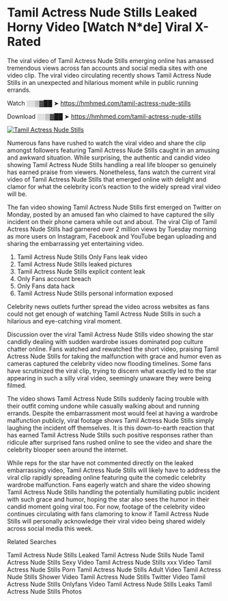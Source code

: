 ﻿# Tamil Actress Nude Stills Leaked Horny Video [Watch N*de] Viral X-Rated

The viral video of ﻿Tamil Actress Nude Stills emerging online has amassed tremendous views across fan accounts and social media sites with one video clip. The viral video circulating recently shows ﻿Tamil Actress Nude Stills in an unexpected and hilarious moment while in public running errands. 

Watch ░░▒▓██ ➤ https://hmhmed.com/tamil-actress-nude-stills

Download ░░▒▓██ ➤ https://hmhmed.com/tamil-actress-nude-stills

[![Tamil Actress Nude Stills](https://i.imgur.com/dJHk4Zq.gif)](https://hmhmed.com/tamil-actress-nude-stills)

Numerous fans have rushed to watch the viral video and share the clip amongst followers featuring ﻿Tamil Actress Nude Stills caught in an amusing and awkward situation. While surprising, the authentic and candid video showing ﻿Tamil Actress Nude Stills handling a real life blooper so genuinely has earned praise from viewers. Nonetheless, fans watch the current viral video of ﻿Tamil Actress Nude Stills that emerged online with delight and clamor for what the celebrity icon’s reaction to the widely spread viral video will be.

The fan video showing ﻿Tamil Actress Nude Stills first emerged on Twitter on Monday, posted by an amused fan who claimed to have captured the silly incident on their phone camera while out and about. The viral Clip of ﻿Tamil Actress Nude Stills had garnered over 2 million views by Tuesday morning as more users on Instagram, Facebook and YouTube began uploading and sharing the embarrassing yet entertaining video. 

1. ﻿Tamil Actress Nude Stills Only Fans leak video
2. ﻿Tamil Actress Nude Stills leaked pictures
3. ﻿Tamil Actress Nude Stills explicit content leak
4. Only Fans account breach
5. Only Fans data hack
6. ﻿Tamil Actress Nude Stills personal information exposed

Celebrity news outlets further spread the video across websites as fans could not get enough of watching ﻿Tamil Actress Nude Stills in such a hilarious and eye-catching viral moment. 

Discussion over the viral ﻿Tamil Actress Nude Stills video showing the star candidly dealing with sudden wardrobe issues dominated pop culture chatter online. Fans watched and rewatched the short video, praising ﻿Tamil Actress Nude Stills for taking the malfunction with grace and humor even as cameras captured the celebrity video now flooding timelines. Some fans have scrutinized the viral clip, trying to discern what exactly led to the star appearing in such a silly viral video, seemingly unaware they were being filmed.

The video shows ﻿Tamil Actress Nude Stills suddenly facing trouble with their outfit coming undone while casually walking about and running errands. Despite the embarrassment most would feel at having a wardrobe malfunction publicly, viral footage shows ﻿Tamil Actress Nude Stills simply laughing the incident off themselves. It is this down-to-earth reaction that has earned ﻿Tamil Actress Nude Stills such positive responses rather than ridicule after surprised fans rushed online to see the video and share the celebrity blooper seen around the internet.  

While reps for the star have not commented directly on the leaked embarrassing video, ﻿Tamil Actress Nude Stills will likely have to address the viral clip rapidly spreading online featuring quite the comedic celebrity wardrobe malfunction. Fans eagerly watch and share the video showing ﻿Tamil Actress Nude Stills handling the potentially humiliating public incident with such grace and humor, hoping the star also sees the humor in their candid moment going viral too. For now, footage of the celebrity video continues circulating with fans clamoring to know if ﻿Tamil Actress Nude Stills will personally acknowledge their viral video being shared widely across social media this week.

Related Searches

﻿Tamil Actress Nude Stills Leaked
﻿Tamil Actress Nude Stills Nude
﻿Tamil Actress Nude Stills Sexy Video
﻿Tamil Actress Nude Stills xxx Video
﻿Tamil Actress Nude Stills Porn
﻿Tamil Actress Nude Stills Adult Video
﻿Tamil Actress Nude Stills Shower Video
﻿Tamil Actress Nude Stills Twitter Video
﻿Tamil Actress Nude Stills Onlyfans Video
﻿Tamil Actress Nude Stills Leaks
﻿Tamil Actress Nude Stills Photos
